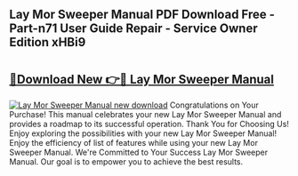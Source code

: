 ## Lay Mor Sweeper Manual PDF Download Free - Part-n71 User Guide Repair - Service Owner Edition xHBi9

# <h2><a href="http://bc47257.oget.top/?id=Lay+Mor+Sweeper+Manual">🔗Download New 👉🔴 Lay Mor Sweeper Manual</a></h2>

[![Lay Mor Sweeper Manual new download](https://i.imgur.com/5g1atiW.png)](http://bc47257.oget.top/?id=Lay+Mor+Sweeper+Manual)
Congratulations on Your Purchase! This manual celebrates your new Lay Mor Sweeper Manual and provides a roadmap to its successful operation. Thank You for Choosing Us! Enjoy exploring the possibilities with your new Lay Mor Sweeper Manual! Enjoy the efficiency of list of features while using your new Lay Mor Sweeper Manual. We're Committed to Your Success Lay Mor Sweeper Manual. Our goal is to empower you to achieve the best results.
